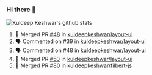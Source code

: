 ### Hi there 👋

<!--
**kuldeepkeshwar/kuldeepkeshwar** is a ✨ _special_ ✨ repository because its `README.md` (this file) appears on your GitHub profile.

Here are some ideas to get you started:

- 🔭 I’m currently working on ...
- 🌱 I’m currently learning ...
- 👯 I’m looking to collaborate on ...
- 🤔 I’m looking for help with ...
- 💬 Ask me about ...
- 📫 How to reach me: ...
- 😄 Pronouns: ...
- ⚡ Fun fact: ...
-->
![Kuldeep Keshwar's github stats](https://github-readme-stats.vercel.app/api?username=kuldeepkeshwar&show_icons=true)

<!--START_SECTION:activity-->
1. 🎉 Merged PR [#48](https://github.com//kuldeepkeshwar/layout-ui/pull/48) in [kuldeepkeshwar/layout-ui](https://github.com//kuldeepkeshwar/layout-ui)
2. 🗣 Commented on [#39](https://github.com//kuldeepkeshwar/layout-ui/issues/39) in [kuldeepkeshwar/layout-ui](https://github.com//kuldeepkeshwar/layout-ui)
3. 🗣 Commented on [#48](https://github.com//kuldeepkeshwar/layout-ui/issues/48) in [kuldeepkeshwar/layout-ui](https://github.com//kuldeepkeshwar/layout-ui)
4. 🎉 Merged PR [#50](https://github.com//kuldeepkeshwar/layout-ui/pull/50) in [kuldeepkeshwar/layout-ui](https://github.com//kuldeepkeshwar/layout-ui)
5. 🎉 Merged PR [#80](https://github.com//kuldeepkeshwar/filbert-js/pull/80) in [kuldeepkeshwar/filbert-js](https://github.com//kuldeepkeshwar/filbert-js)
<!--END_SECTION:activity-->
